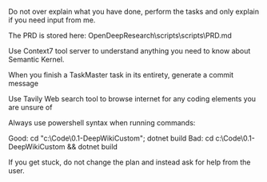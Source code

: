 Do not over explain what you have done, perform the tasks and only explain if you need input from me.

The PRD is stored here: OpenDeepResearch\scripts\scripts\PRD.md

Use Context7 tool server to understand anything you need to know about Semantic Kernel.

When you finish a TaskMaster task in its entirety, generate a commit message

Use Tavily Web search tool to browse internet for any coding elements you are unsure of


Always use powershell syntax when running commands:

Good: cd "c:\Code\0.1-DeepWikiCustom"; dotnet build
Bad: cd c:\Code\0.1-DeepWikiCustom && dotnet build

If you get stuck, do not change the plan and instead ask for help from the user.

